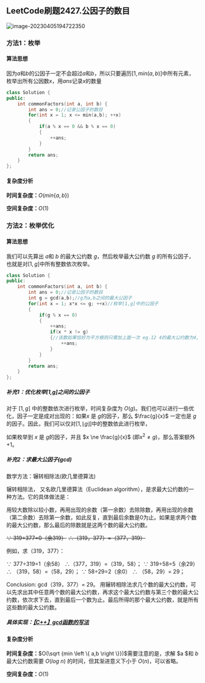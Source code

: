 ## LeetCode刷题2427.公因子的数目

![image-20230405194722350](https://blog-1304436410.cos.ap-beijing.myqcloud.com/leetcode/202304051947412.png)



### 方法1：枚举

#### **算法思想**

因为$a$和$b$的公因子一定不会超过$a$和$b$，所以只要遍历$[1,min(a,b)]$中所有元素，枚举出所有公因数$x$，用$ans$记录$x$的数量



```C++
class Solution {
public:
    int commonFactors(int a, int b) {
        int ans = 0;//记录公因子的数目
        for(int x = 1; x <= min(a,b); ++x)
        {
            if(a % x == 0 && b % x == 0)
            {
                ++ans;
            }
        }
        return ans;
    }
};
```

#### **复杂度分析**

**时间复杂度：**$O(min \left \{ a,b \right \})$

**空间复杂度：**$O(1)$



### 方法2：枚举优化

#### **算法思想**

我们可以先算出 $a$和 $b$ 的最大公约数 $g$，然后枚举最大公约数 $g$ 的所有公因子，也就是对$[1,g]$中所有整数依次枚举。

```C++
class Solution {
public:
    int commonFactors(int a, int b) {
        int ans = 0;//记录公因子的数目
        int g = gcd(a,b);//g为a,b之间的最大公因子
        for(int x = 1; x*x <= g; ++x)//枚举[1,g]中的公因子
        {
            if(g % x == 0)
            {
                ++ans;
                if(x * x != g)
                {//该数如果恰好为平方根则只需加上面一次 eg.12 4的最大公约数为4,则当2为4的公约数时，此if不执行，就不需要额外+1了
                    ++ans;
                }
            }
        }
        return ans;
    }
};
```

##### 补充1：优化枚举[1,g]之间的公因子

对于 $[1,g]$ 中的整数依次进行枚举，时间复杂度为 $O(g)$。我们也可以进行一些优化，因子一定是成对出现的：如果$x$ 是 $g$的因子，那么 $\frac{g}{x}$ 一定也是 $g$的因子。因此，我们可以仅对$[1, \lfloor g \rfloor]$中的整数依此进行枚举，

如果枚举到 $x$ 是 $g$的因子，并且 $x \ne \frac{g}{x}$ (即$x^2 \ne g$)，那么答案额外+1。




##### **补充2：求最大公因子(gcd)**

数学方法：辗转相除法(欧几里德算法)

辗转相除法， 又名欧几里德算法（Euclidean algorithm），是求最大公约数的一种方法。它的具体做法是：

用较大数除以较小数，再用出现的余数（第一余数）去除除数，再用出现的余数（第二余数）去除第一余数，如此反复，直到最后余数是0为止。如果是求两个数的最大公约数，那么最后的除数就是这两个数的最大公约数。

~~∵ 319÷377=0（余319）~~
~~∴（319，377）=（377，319）~~

例如，求（319，377）：

∵ 377÷319=1（余58）
∴（377，319）=（319，58）；
∵ 319÷58=5（余29）
∴ （319，58）=（58，29）；
∵ 58÷29=2（余0）
∴ （58，29）= 29；

Conclusion: gcd（319，377）= 29。
用辗转相除法求几个数的最大公约数，可以先求出其中任意两个数的最大公约数，再求这个最大公约数与第三个数的最大公约数，依次求下去，直到最后一个数为止。最后所得的那个最大公约数，就是所有这些数的最大公约数。

##### 具体实现：[【C++】gcd函数的写法](https://blog.csdn.net/Ljnoit/article/details/99319849)

#### **复杂度分析**

**时间复杂度：**$O(\sqrt {min \left \{ a,b \right \}})$需要注意的是，求解 $a $和 $b$ 最大公约数需要 $O(log\ n)$ 的时间，但其渐进意义下小于 $O( n )$，可以省略。

**空间复杂度：**$O(1)$